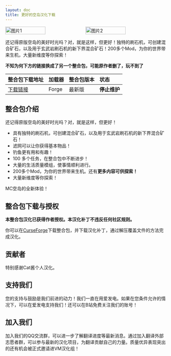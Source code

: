 ```yaml
---
layout: doc
title: 更好的空岛汉化下载
---
```


<div style="display: flex">
  <img src="https://media.forgecdn.net/attachments/922/846/medievalmcnew2.png" style="width:50%" alt="图片1">
  <img src="https://s1.ax1x.com/2023/07/28/pCx4USg.jpg" style="width:50%" alt="图片2">
</div>

还记得原版空岛的美好时光吗？对，就是这样，但更好！独特的刷石机，可创建混合矿石，以及用于玄武岩刷石机的新下界混合矿石！200多个Mod，为你的世界带来生机，大量新维度等你探索！

**不知为何下方的链接换成了另一个整合包，可能原作者删了，玩不到了**

整合包下载地址|加载器|整合包版本|状态
:-|:-|:-|:-
[下载链接](https://www.curseforge.com/minecraft/modpacks/better-mc-skyblock)|Forge|最新版|**停止维护**|

<DownloadLinks :methods="[
  { id: 'lanzou', text: '下载汉化', icon: '/imgs/svg/lanzou.svg', link: 'https://wwn.lanzouv.com/iWwLj0dpv02h' },
  { id: 'bilibili', text: '专栏介绍', icon: '/imgs/svg/bilibili.svg', link: 'https://www.bilibili.com/read/cv19061097/' },
  { id: 'lazy', text: '懒汉下载', icon: '/imgs/logo/logo_64.png', link: '/lazy/' }
]" />

## 整合包介绍

还记得原版空岛的美好时光吗？对，就是这样，但更好！
- 具有独特的刷石机，可创建混合矿石，以及用于玄武岩刷石机的新下界混合矿石！
- 滤网可以让你获得基本物品！
- 钓鱼更有用和有趣！
- 100 多个任务，在整合包中不断进步！
- 大量的生活质量模组，使事情顺利进行。
- 200多个Mod，为你的世界带来生机。还有**更多内容可供探索！**
- 大量新维度等你探索！

MC空岛的全新体验！ 

## 整合包下载与授权

**本整合包汉化已获得作者授权。本汉化补丁不违反任何社区规则。**

你可以在[CurseForge](https://www.curseforge.com/minecraft/modpacks/better-mc-skyblock)下载整合包，并下载汉化补丁，通过解压覆盖文件的方法完成汉化。

## 贡献者

特别感谢Cat酱个人汉化。

## 支持我们

您的支持与鼓励是我们前进的动力！我们一直在用爱发电。如果在您条件允许的情况下，可以在爱发电支持我们！还可以在B站免费关注我们的账号！

## 加入我们

加入我们的QQ交流群，可以进一步了解翻译进度等最新消息。通过加入翻译外部志愿者群，可以参与最新的汉化项目，为翻译贡献自己的力量。质量优异表现突出的还有机会被正式邀请进VM汉化组！
